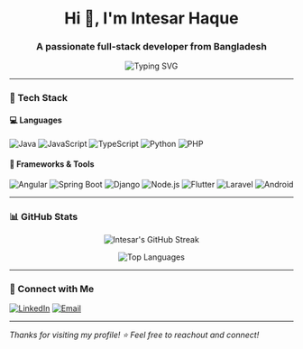 <h1 align="center">Hi 👋, I'm Intesar Haque</h1>
<h3 align="center">A passionate full-stack developer from Bangladesh</h3>

<p align="center">
  <img src="https://readme-typing-svg.herokuapp.com?font=Fira+Code&pause=1000&center=true&vCenter=true&multiline=true&width=500&lines=Spring+Boot+%7C+Angular+%7C+Flutter+%7C+Django" alt="Typing SVG" />
</p>

---

### 🧰 Tech Stack

#### 💻 Languages
![Java](https://img.shields.io/badge/Java-ED8B00?style=for-the-badge&logo=openjdk&logoColor=white)
![JavaScript](https://img.shields.io/badge/JavaScript-F7DF1E?style=for-the-badge&logo=javascript&logoColor=black)
![TypeScript](https://img.shields.io/badge/TypeScript-3178C6?style=for-the-badge&logo=typescript&logoColor=white)
![Python](https://img.shields.io/badge/Python-3776AB?style=for-the-badge&logo=python&logoColor=white)
![PHP](https://img.shields.io/badge/PHP-777BB4?style=for-the-badge&logo=php&logoColor=white)

#### 🧱 Frameworks & Tools
![Angular](https://img.shields.io/badge/Angular-DD0031?style=for-the-badge&logo=angular&logoColor=white)
![Spring Boot](https://img.shields.io/badge/SpringBoot-6DB33F?style=for-the-badge&logo=spring-boot&logoColor=white)
![Django](https://img.shields.io/badge/Django-092E20?style=for-the-badge&logo=django&logoColor=white)
![Node.js](https://img.shields.io/badge/Node.js-339933?style=for-the-badge&logo=node.js&logoColor=white)
![Flutter](https://img.shields.io/badge/Flutter-02569B?style=for-the-badge&logo=flutter&logoColor=white)
![Laravel](https://img.shields.io/badge/Laravel-FF2D20?style=for-the-badge&logo=laravel&logoColor=white)
![Android](https://img.shields.io/badge/Android-3DDC84?style=for-the-badge&logo=android&logoColor=white)

---

### 📊 GitHub Stats

<p align="center">
  <img src="https://streak-stats.demolab.com/?user=Intesar-Haque&theme=tokyonight" alt="Intesar's GitHub Streak" />
</p>

<p align="center">
  <img src="https://github-readme-stats.vercel.app/api/top-langs/?username=Intesar-Haque&layout=compact&theme=tokyonight" alt="Top Languages" />
</p>

---

### 🔗 Connect with Me

[![LinkedIn](https://img.shields.io/badge/LinkedIn-Intesar%20Haque-blue?style=for-the-badge&logo=linkedin&logoColor=white)](https://www.linkedin.com/in/Intesar-Haque/)
[![Email](https://img.shields.io/badge/Email-intesar@example.com-D14836?style=for-the-badge&logo=gmail&logoColor=white)](mailto:intesarhaque99@gmail.com)

---

_Thanks for visiting my profile! ⭐ Feel free to reachout and connect!_

